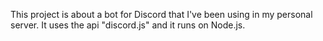 This project is about a bot for Discord that I've been using in my personal server. It uses the api "discord.js" and it runs on Node.js.
